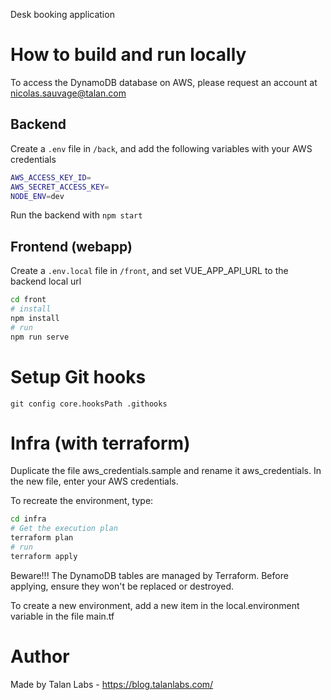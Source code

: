 Desk booking application

# How to build and run locally

To access the DynamoDB database on AWS, please request an account at nicolas.sauvage@talan.com

## Backend

Create a `.env` file in `/back`, and add the following variables with your AWS credentials 

```bash
AWS_ACCESS_KEY_ID=
AWS_SECRET_ACCESS_KEY=
NODE_ENV=dev
```

Run the backend with `npm start`

## Frontend (webapp)

Create a `.env.local` file in `/front`, and set VUE_APP_API_URL to the backend local url 

```bash
cd front
# install
npm install
# run
npm run serve
```

# Setup Git hooks

`git config core.hooksPath .githooks`

# Infra (with terraform)

Duplicate the file aws_credentials.sample and rename it aws_credentials.
In the new file, enter your AWS credentials.

To recreate the environment, type:
```bash
cd infra
# Get the execution plan
terraform plan
# run
terraform apply
```

Beware!!! The DynamoDB tables are managed by Terraform. Before applying, ensure they won't be replaced or destroyed.

To create a new environment, add a new item in the local.environment variable in the file main.tf

# Author

Made by Talan Labs - https://blog.talanlabs.com/